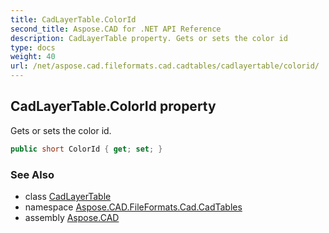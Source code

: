 ```yaml
---
title: CadLayerTable.ColorId
second_title: Aspose.CAD for .NET API Reference
description: CadLayerTable property. Gets or sets the color id
type: docs
weight: 40
url: /net/aspose.cad.fileformats.cad.cadtables/cadlayertable/colorid/
---
```

## CadLayerTable.ColorId property

Gets or sets the color id.

```csharp
public short ColorId { get; set; }
```

### See Also

* class [CadLayerTable](../)
* namespace [Aspose.CAD.FileFormats.Cad.CadTables](../../cadlayertable/)
* assembly [Aspose.CAD](../../../)


